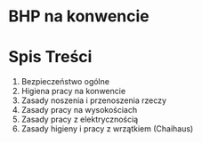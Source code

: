 # BHP na konwencie
# Spis Treści
1. Bezpieczeństwo ogólne
2. Higiena pracy na konwencie
3. Zasady noszenia i przenoszenia rzeczy
1. Zasady pracy na wysokościach
4. Zasady pracy z elektrycznością
5. Zasady higieny i pracy z wrzątkiem (Chaihaus)

